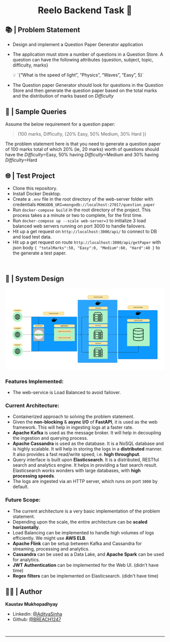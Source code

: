 <h1 align="center">Reelo Backend Task 🧭</h1>

## 📚 | Problem Statement

- Design and implement a Question Paper Generator application

- The application must store a number of questions in a Question Store. A question can have the following attributes {question, subject, topic, difficulty, marks}

  <aside> 💡 `{“What is the speed of light”, “Physics”, “Waves”, “Easy”, 5}`

</aside>

- The Question paper Generator should look for questions in the Question Store and then generate the question paper based on the total marks and the distribution of marks based on _Difficulty_



## 🎯 | Sample Queries

Assume the below requirement for a question paper:

> (100 marks, Difficulty, {20% Easy, 50% Medium, 30% Hard })

The problem statement here is that you need to generate a question paper of 100 marks total of which 20% (ie, 20 marks) worth of questions should have the _Difficulty_=Easy, 50% having _Difficulty_=Medium and 30% having _Difficulty_=Hard

## 🌐 | Test Project

- Clone this repository.
- Install Docker Desktop.
- Create a `.env` file in the root directory of the web-server folder with credentials `MONGODB_URI=mongodb://localhost:27017/question_paper`
- Run `docker-compose build` in the root directory of the project. This process takes a a minute or two to complete, for the first time.
- Run `docker-compose up --scale web-server=3` to initialize 3 load balanced web servers running on port 3000 to handle failovers.
- Hit up a get request on `http://localhost:3000/api/` to connect to DB and load test data.
- Hit up a get request on route `http://localhost:3000/api/getPaper` with json body              `{
  "totalMarks":50,
  "Easy":0,
  "Medium":60,
  "Hard":40
}` to the generate a test paper.

<br/>

## 📝 | System Design

<p align = center>
    <img alt="Project Logo" src="https://github.com/BREACH1247/Reelo-Paper-Generator/blob/eedc65b28d04365b1f0ec94ca33ca752e528886a/assets/Reelo%20System%20Design.png" target="_blank" />
</p>

### Features Implemented:

- The web-service is Load Balanced to avoid failover.

### Current Architecture:

- Containerized approach to solving the problem statement.
- Given the **non-blocking** & **async I/O** of **FastAPI**, it is used as the web framework. This will help in ingesting logs at a faster rate.
- **Apache Kafka** is used as the message broker. It will help in decoupling the ingestion and querying process.
- **Apache Cassandra** is used as the database. It is a NoSQL database and is highly scalable. It will help in storing the logs in a **distributed** manner. It also provides a fast read/write speed, i.e. **high throughput**.
- Query interface is built upon **Elasticsearch**. It is a distributed, RESTful search and analytics engine. It helps in providing a fast search result. Elasticsearch works wonders with large databases, with **high processing speeds**.
- The logs are ingested via an HTTP server, which runs on port `3000` by default.

### Future Scope:

- The current architecture is a very basic implementation of the problem statement.
- Depending upon the scale, the entire architecture can be **scaled horizontally**.
- Load Balancing can be implemented to handle high volumes of logs efficiently. We might use **AWS ELB**.
- **Apache Flink** can be setup between Kafka and Cassandra for streaming, processing and analytics.
- **Cassandra** can be used as a Data Lake, and **Apache Spark** can be used for analytics.
- **JWT Authentication** can be implemented for the Web UI. (didn't have time)
- **Regex filters** can be implemented on Elasticsearch. (didn't have time)

## 🧑🏽 | Author

**Kaustav Mukhopadhyay**

- Linkedin: [@AdityaSinha](https://www.linkedin.com/in/aditya-s-a07a54121/)
- Github: [@BREACH1247](https://github.com/BREACH1247)

<br/>

---